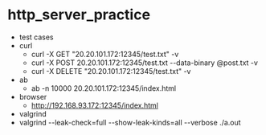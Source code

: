 # http_server_practice

* test cases
 * curl
   * curl -X GET "20.20.101.172:12345/test.txt" -v
   * curl -X POST 20.20.101.172:12345/test.txt --data-binary @post.txt -v
   * curl -X DELETE "20.20.101.172:12345/test.txt" -v
 * ab
   * ab -n 10000 20.20.101.172:12345/index.html
 * browser
   * http://192.168.93.172:12345/index.html
 * valgrind
  * valgrind --leak-check=full --show-leak-kinds=all --verbose ./a.out
